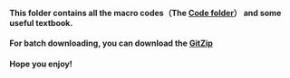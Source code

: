 #### This folder contains all the macro codes（The [Code folder](https://github.com/inanezhao/ImageJ-Tutorial/tree/master/Develop%20tutorial/Code)） and some useful textbook.

#### For batch downloading, you can download the [GitZip](https://chrome.google.com/webstore/detail/gitzip-for-github/ffabmkklhbepgcgfonabamgnfafbdlkn)

#### Hope you enjoy!
